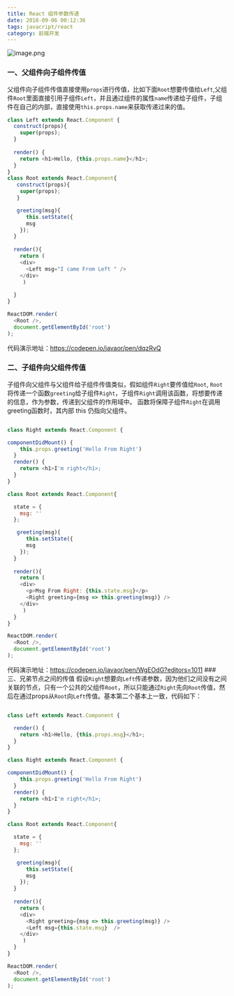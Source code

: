 ```yaml
---
title: React 组件参数传递
date: 2018-09-06 00:12:36
tags: javacript/react
category: 前端开发
---
```


![image.png](https://upload-images.jianshu.io/upload_images/170138-94373511a5284ef8.png?imageMogr2/auto-orient/strip%7CimageView2/2/w/1240)

### 一、父组件向子组件传值
父组件向子组件传值直接使用`props`进行传值，比如下面`Root`想要传值给`Left`,父组件`Root`里面直接引用子组件`Left`，并且通过组件的属性`name`传递给子组件，子组件在自己的内部，直接使用`this.props.name`来获取传递过来的值。

<!--more -->
```js
class Left extends React.Component {
  construct(props){
    super(props);
  }
  
  render() {
    return <h1>Hello, {this.props.name}</h1>;
  }
}
class Root extends React.Component{
   construct(props){
    super(props);
   }

   greeting(msg){
      this.setState({
      msg
    });
  }
  
  render(){
    return (
    <div>
      <Left msg="I came From Left " />
    </div>
     )
    
  }
}

ReactDOM.render(
  <Root />,
  document.getElementById('root')
);
```
代码演示地址：https://codepen.io/javaor/pen/dqzRvQ
### 二、子组件向父组件传值
子组件向父组件与父组件给子组件传值类似，假如组件`Right`要传值给`Root`,
`Root`将传递一个函数`greeting`给子组件`Right`，子组件`Right`调用该函数，将想要传递的信息，作为参数，传递到父组件的作用域中。
函数将保障子组件`Right`在调用 greeting函数时，其内部 this 仍指向父组件。


```js

class Right extends React.Component {

componentDidMount() {   
    this.props.greeting('Hello From Right')
  }
  render() {
    return <h1>I'm right</h1>;
  }
}

class Root extends React.Component{

  state = {
    msg: ''
  };

   greeting(msg){
      this.setState({
      msg
    });
  }
  
  render(){
    return (
    <div>
      <p>Msg From Right: {this.state.msg}</p>
      <Right greeting={msg => this.greeting(msg)} />
    </div>
     )
  }
}

ReactDOM.render(
  <Root />,
  document.getElementById('root')
);
```
代码演示地址：https://codepen.io/javaor/pen/WgEOdG?editors=1011
###三、兄弟节点之间的传值
假设`Right`想要向`Left`传递参数，因为他们之间没有之间关联的节点，只有一个公共的父组件`Root`，所以只能通过`Right`先向`Root`传值，然后在通过props从`Root`向`Left`传值。基本第二个基本上一致，代码如下：

```js

class Left extends React.Component {

  render() {
    return <h1>Hello, {this.props.msg}</h1>;
  }
}

class Right extends React.Component {

componentDidMount() {   
    this.props.greeting('Hello From Right')
  }
  render() {
    return <h1>I'm right</h1>;
  }
}

class Root extends React.Component{

  state = {
    msg: ''
  };

   greeting(msg){
      this.setState({
      msg
    });
  }
  
  render(){
    return (
    <div>
      <Right greeting={msg => this.greeting(msg)} />
      <Left msg={this.state.msg}  />
    </div>
     )
  }
}

ReactDOM.render(
  <Root />,
  document.getElementById('root')
);
```




